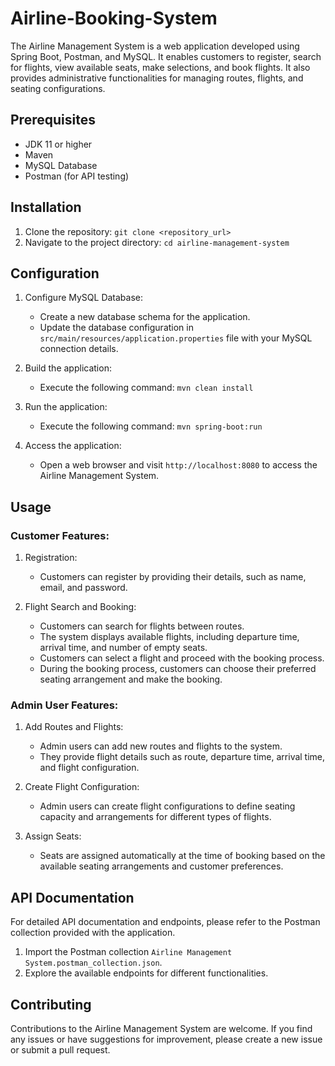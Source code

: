 # Airline-Booking-System

The Airline Management System is a web application developed using Spring Boot, Postman, and MySQL. It enables customers to register, search for flights, view available seats, make selections, and book flights. It also provides administrative functionalities for managing routes, flights, and seating configurations.

## Prerequisites

- JDK 11 or higher
- Maven
- MySQL Database
- Postman (for API testing)

## Installation

1. Clone the repository: `git clone <repository_url>`
2. Navigate to the project directory: `cd airline-management-system`

## Configuration

1. Configure MySQL Database:
   - Create a new database schema for the application.
   - Update the database configuration in `src/main/resources/application.properties` file with your MySQL connection details.

2. Build the application:
   - Execute the following command: `mvn clean install`

3. Run the application:
   - Execute the following command: `mvn spring-boot:run`

4. Access the application:
   - Open a web browser and visit `http://localhost:8080` to access the Airline Management System.

## Usage

### Customer Features:

1. Registration:
   - Customers can register by providing their details, such as name, email, and password.

2. Flight Search and Booking:
   - Customers can search for flights between routes.
   - The system displays available flights, including departure time, arrival time, and number of empty seats.
   - Customers can select a flight and proceed with the booking process.
   - During the booking process, customers can choose their preferred seating arrangement and make the booking.

### Admin User Features:

1. Add Routes and Flights:
   - Admin users can add new routes and flights to the system.
   - They provide flight details such as route, departure time, arrival time, and flight configuration.

2. Create Flight Configuration:
   - Admin users can create flight configurations to define seating capacity and arrangements for different types of flights.

3. Assign Seats:
   - Seats are assigned automatically at the time of booking based on the available seating arrangements and customer preferences.

## API Documentation

For detailed API documentation and endpoints, please refer to the Postman collection provided with the application.

1. Import the Postman collection `Airline Management System.postman_collection.json`.
2. Explore the available endpoints for different functionalities.

## Contributing

Contributions to the Airline Management System are welcome. If you find any issues or have suggestions for improvement, please create a new issue or submit a pull request.
